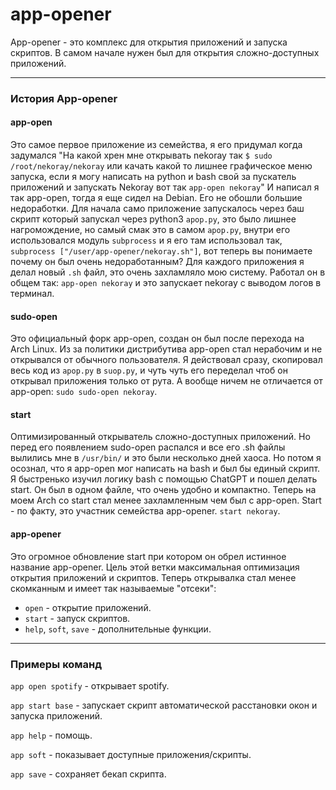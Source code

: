 # app-opener
App-opener - это комплекс для открытия приложений и запуска скриптов. В самом начале нужен был для открытия сложно-доступных приложений.

---
### История App-opener

#### app-open
Это самое первое приложение из семейства, я его придумал когда задумался "На какой хрен мне открывать nekoray так `$ sudo /root/nekoray/nekoray` или качать какой то лишнее графическое меню запуска, если я могу написать на python и bash свой за пускатель приложений и запускать Nekoray вот так `app-open nekoray`" И написал я так app-open, тогда я еще сидел на Debian. Его не обошли большие недоработки. Для начала само приложение запускалось через баш скрипт который запускал через python3 `apop.py`, это было лишнее нагромождение, но самый смак это в самом `apop.py`, внутри его использовался модуль `subprocess` и я его там использовал так, `subprocess ["/user/app-opener/nekoray.sh"]`, вот теперь вы понимаете почему он был очень недоработанным? Для каждого приложения я делал новый `.sh` файл, это очень захламляло мою систему. Работал он в общем так: 
`app-open nekoray` и это запускает nekoray с выводом логов в терминал.

#### sudo-open
Это официальный форк app-open, создан он был после перехода на Arch Linux. Из за политики дистрибутива app-open стал нерабочим и не открывался от обычного пользователя. Я действовал сразу, скопировал весь код из `apop.py` в `suop.py`, и чуть чуть его переделал чтоб он открывал приложения только от рута. А вообще ничем не отличается от app-open:
`sudo sudo-open nekoray`.

#### start
Оптимизированный открыватель сложно-доступных приложений. Но перед его появлением sudo-open распался и все его .sh файлы вылились мне в `/usr/bin/` и это были несколько дней хаоса. Но потом я осознал, что я app-open мог написать на bash и был бы единый скрипт. Я быстренько изучил логику bash с помощью ChatGPT и пошел делать start. Он был в одном файле, что очень удобно и компактно. Теперь на моем Arch со start стал менее захламленным чем был с app-open. Start - по факту, это участник семейства app-opener.
`start nekoray`.

#### app-opener
Это огромное обновление start при котором он обрел истинное название app-opener. Цель этой ветки максимальная оптимизация открытия приложений и скриптов. Теперь открывалка стал менее скомканным и имеет так называемые "отсеки":
- `open` - открытие приложений.
- `start` - запуск скриптов.
- `help`, `soft`, `save` - дополнительные функции.

---
### Примеры команд

`app open spotify` - открывает spotify.

`app start base` - запускает скрипт автоматической расстановки окон и запуска приложений.

`app help` - помощь.

`app soft` - показывает доступные приложения/скрипты.

`app save` - сохраняет бекап скрипта.
